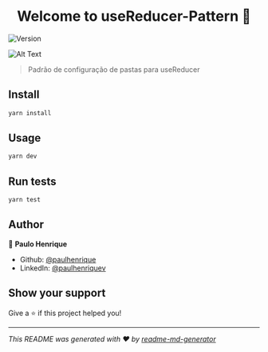 <h1 align="center">Welcome to useReducer-Pattern 👋</h1>
<p>
  <img alt="Version" src="https://img.shields.io/badge/version-1.0.0-blue.svg?cacheSeconds=2592000" />
</p>

![Alt Text](https://media.giphy.com/media/q5Zby9g9anawfoI8Wt/giphy.gif)

> Padrão de configuração de pastas para useReducer 

## Install

```sh
yarn install
```

## Usage

```sh
yarn dev
```

## Run tests

```sh
yarn test
```

## Author

👤 **Paulo Henrique**

* Github: [@paulhenrique](https://github.com/paulhenrique)
* LinkedIn: [@paulhenriquev](https://linkedin.com/in/paulhenriquev)

## Show your support

Give a ⭐️ if this project helped you!

***
_This README was generated with ❤️ by [readme-md-generator](https://github.com/kefranabg/readme-md-generator)_
